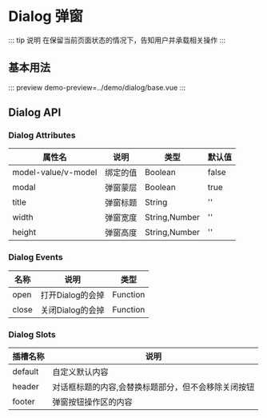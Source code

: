 
# **Dialog 弹窗**
::: tip 说明
在保留当前页面状态的情况下，告知用户并承载相关操作
:::

## **基本用法**
::: preview
demo-preview=../demo/dialog/base.vue
:::

<style>
@import url("../css/style.scss");
</style>

## **Dialog API**
### **Dialog Attributes**

| 属性名                 | 说明   | 类型            | 默认值   |
|---------------------|------|---------------|-------|
| model-value/v-model | 绑定的值 | Boolean       | false |
| modal               | 弹窗蒙层 | Boolean       | true  |
| title               | 弹窗标题 | String        | ''    |
| width               | 弹窗宽度 | String,Number | ''    |
| height              | 弹窗高度 | String,Number | ''    |

### **Dialog Events**
| 名称    | 说明          | 类型       |
|-------|-------------|----------|
| open  | 打开Dialog的会掉 | Function |
| close | 关闭Dialog的会掉 | Function |

### **Dialog Slots**
| 插槽名称    | 说明                          |
|---------|-----------------------------|
| default | 	自定义默认内容                    |
| header  | 	对话框标题的内容,会替换标题部分，但不会移除关闭按钮 |
| footer  | 	弹窗按钮操作区的内容                 |
